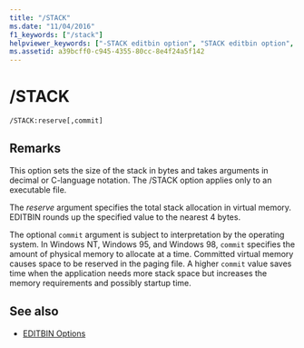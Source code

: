 ```yaml
---
title: "/STACK"
ms.date: "11/04/2016"
f1_keywords: ["/stack"]
helpviewer_keywords: ["-STACK editbin option", "STACK editbin option", "stack, setting size", "/STACK editbin option"]
ms.assetid: a39bcff0-c945-4355-80cc-8e4f24a5f142
---
```

# /STACK

```
/STACK:reserve[,commit]
```

## Remarks

This option sets the size of the stack in bytes and takes arguments in decimal or C-language notation. The /STACK option applies only to an executable file.

The *reserve* argument specifies the total stack allocation in virtual memory. EDITBIN rounds up the specified value to the nearest 4 bytes.

The optional `commit` argument is subject to interpretation by the operating system. In Windows NT, Windows 95, and Windows 98, `commit` specifies the amount of physical memory to allocate at a time. Committed virtual memory causes space to be reserved in the paging file. A higher `commit` value saves time when the application needs more stack space but increases the memory requirements and possibly startup time.

## See also

- [EDITBIN Options](../../build/reference/editbin-options.md)

